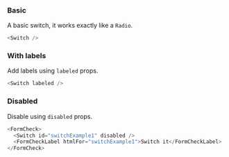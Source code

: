 ### Basic

A basic switch, it works exactly like a `Radio`.

```js
<Switch />
```

### With labels

Add labels using `labeled` props.

```js
<Switch labeled />
```

### Disabled

Disable using `disabled` props.

```js
<FormCheck>
  <Switch id="switchExample1" disabled />
  <FormCheckLabel htmlFor="switchExample1">Switch it</FormCheckLabel>
</FormCheck>
```
